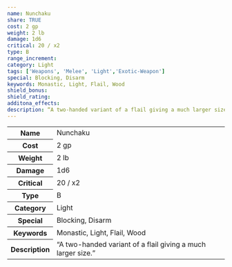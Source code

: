 ```yaml
---
name: Nunchaku
share: TRUE
cost: 2 gp
weight: 2 lb
damage: 1d6
critical: 20 / x2
type: B
range_increment: 
category: Light
tags: ['Weapons', 'Melee', 'Light','Exotic-Weapon']
special: Blocking, Disarm
keywords: Monastic, Light, Flail, Wood
shield_bonus: 
shield_rating: 
additona_effects: 
description: “A two-handed variant of a flail giving a much larger size.”
---
```

<p><span style="overflow-x: auto;"><table><tbody><tr><th>Name</th><td>Nunchaku</td></tr><tr><th>Cost</th><td>2 gp</td></tr><tr><th>Weight</th><td>2 lb</td></tr><tr><th>Damage</th><td>1d6</td></tr><tr><th>Critical</th><td>20 / x2</td></tr><tr><th>Type</th><td>B</td></tr><tr><th>Category</th><td>Light</td></tr><tr><th>Special</th><td>Blocking, Disarm</td></tr><tr><th>Keywords</th><td>Monastic, Light, Flail, Wood</td></tr><tr><th>Description</th><td>“A two-handed variant of a flail giving a much larger size.”</td></tr></tbody></table></span></p>